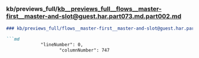 ### kb/previews_full/kb__previews_full__flows__master-first__master-and-slot@guest.har.part073.md.part002.md

```md
### kb/previews_full/flows__master-first__master-and-slot@guest.har.part073.md (part 002)

```md
             "lineNumber": 0,
                    "columnNumber": 747
```

```

```
